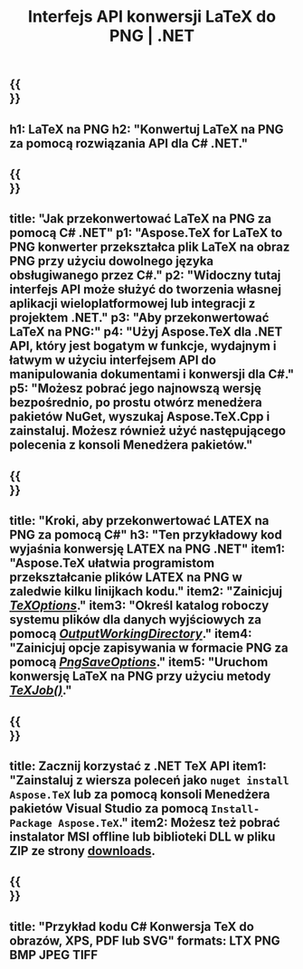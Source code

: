 ﻿---
translation: true
template: /_templates/_conversion-child-net.md
title: Interfejs API konwersji LaTeX do PNG | .NET
description: Funkcjonalność konwersji LaTeX do PNG. Zintegruj tę lokalną bibliotekę .NET ze swoim projektem lub użyj aplikacji wieloplatformowych, aby przekonwertować LaTeX na PNG.
keywords: lateks do png api net, latex2png zintegruj c#
url: /net/conversion/latex-to-png/
family: tex
platformtag: net
feature: conversion
informat: LATEX
outformat: PNG
otherformats: BMP JPEG TIFF PDF SVG XPS
---

{{<section banner>}}
---
h1: LaTeX na PNG
h2: "Konwertuj LaTeX na PNG za pomocą rozwiązania API dla C# .NET."
---

{{<section overview>}}
---
title: "Jak przekonwertować LaTeX na PNG za pomocą C# .NET"
p1: "Aspose.TeX for LaTeX to PNG konwerter przekształca plik LaTeX na obraz PNG przy użyciu dowolnego języka obsługiwanego przez C#."
p2: "Widoczny tutaj interfejs API może służyć do tworzenia własnej aplikacji wieloplatformowej lub integracji z projektem .NET."
p3: "Aby przekonwertować LaTeX na PNG:"
p4: "Użyj Aspose.TeX dla .NET API, który jest bogatym w funkcje, wydajnym i łatwym w użyciu interfejsem API do manipulowania dokumentami i konwersji dla C#."
p5: "Możesz pobrać jego najnowszą wersję bezpośrednio, po prostu otwórz menedżera pakietów NuGet, wyszukaj Aspose.TeX.Cpp i zainstaluj. Możesz również użyć następującego polecenia z konsoli Menedżera pakietów."
---

{{<section feature1>}}
---
title: "Kroki, aby przekonwertować LATEX na PNG za pomocą C#"
h3: "Ten przykładowy kod wyjaśnia konwersję LATEX na PNG .NET"
item1: "Aspose.TeX ułatwia programistom przekształcanie plików LATEX na PNG w zaledwie kilku linijkach kodu."
item2: "Zainicjuj [*TeXOptions*](https://reference.aspose.com/tex/net/aspose.tex/texoptions/)."
item3: "Określ katalog roboczy systemu plików dla danych wyjściowych za pomocą [*OutputWorkingDirectory*](https://reference.aspose.com/tex/net/aspose.tex/texoptions/outputworkingdirectory/)."
item4: "Zainicjuj opcje zapisywania w formacie PNG za pomocą [*PngSaveOptions*](https://reference.aspose.com/tex/net/aspose.tex.presentation.image/pngsaveoptions/)."
item5: "Uruchom konwersję LaTeX na PNG przy użyciu metody [*TeXJob()*](https://reference.aspose.com/tex/net/aspose.tex/texjob/)."
---

{{<section feature2>}}
---
title: Zacznij korzystać z .NET TeX API
item1: "Zainstaluj z wiersza poleceń jako ```nuget install Aspose.TeX``` lub za pomocą konsoli Menedżera pakietów Visual Studio za pomocą ```Install-Package Aspose.TeX```."
item2: Możesz też pobrać instalator MSI offline lub biblioteki DLL w pliku ZIP ze strony [downloads](https://downloads.aspose.com/tex/net).
---

{{<section widget>}}
---
title: "Przykład kodu C# Konwersja TeX do obrazów, XPS, PDF lub SVG"
formats: LTX PNG BMP JPEG TIFF
---
